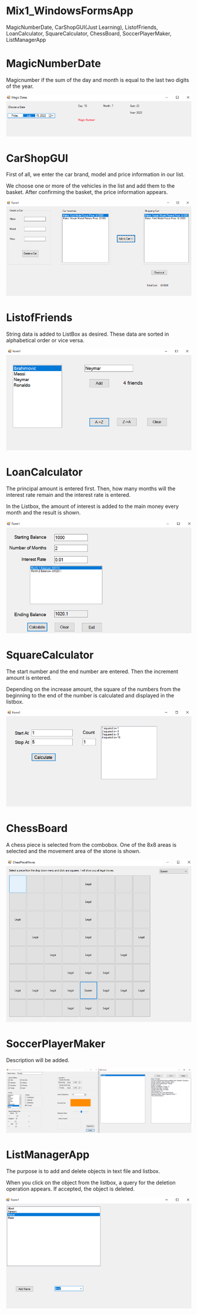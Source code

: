 # Mix1_WindowsFormsApp
MagicNumberDate, CarShopGUI(Just Learning), ListofFriends, LoanCalculator, SquareCalculator, ChessBoard, SoccerPlayerMaker, ListManagerApp

# MagicNumberDate
Magicnumber if the sum of the day and month is equal to the last two digits of the year.

![This is an image](https://github.com/ozcanguler/Mix1_WindowsFormsApp/blob/master/images/MagicNumbers.PNG)

# CarShopGUI
First of all, we enter the car brand, model and price information in our list.

We choose one or more of the vehicles in the list and add them to the basket. After confirming the basket, the price information appears.

![This is an image](https://github.com/ozcanguler/Mix1_WindowsFormsApp/blob/master/images/CarShopGUI.PNG)

# ListofFriends
String data is added to ListBox as desired. These data are sorted in alphabetical order or vice versa.

![This is an image](https://github.com/ozcanguler/Mix1_WindowsFormsApp/blob/master/images/ListOfFriends.PNG)

# LoanCalculator
The principal amount is entered first. Then, how many months will the interest rate remain and the interest rate is entered. 

In the Listbox, the amount of interest is added to the main money every month and the result is shown.

![This is an image](https://github.com/ozcanguler/Mix1_WindowsFormsApp/blob/master/images/LoanCalculator.PNG)

# SquareCalculator
The start number and the end number are entered. Then the increment amount is entered.  

Depending on the increase amount, the square of the numbers from the beginning to the end of the number is calculated and displayed in the listbox.

![This is an image](https://github.com/ozcanguler/Mix1_WindowsFormsApp/blob/master/images/SquareCalculator.PNG)

# ChessBoard
A chess piece is selected from the combobox. One of the 8x8 areas is selected and the movement area of the stone is shown.

![This is an image](https://github.com/ozcanguler/Mix1_WindowsFormsApp/blob/master/images/ChessBoardGUI.PNG)

# SoccerPlayerMaker
Description will be added.

![This is an image](https://github.com/ozcanguler/Mix1_WindowsFormsApp/blob/master/images/SoccerPlayerGUI.PNG)

# ListManagerApp
The purpose is to add and delete objects in text file and listbox.

When you click on the object from the listbox, a query for the deletion operation appears. If accepted, the object is deleted.

![This is an image](https://github.com/ozcanguler/Mix1_WindowsFormsApp/blob/master/images/ListManagerApp.PNG)
